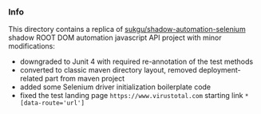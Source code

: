 ### Info

This directory contains a replica of [sukgu/shadow-automation-selenium](https://github.com/sukgu/shadow-automation-selenium) shadow ROOT DOM automation javascript API project with minor modifications:

* downgraded to Junit 4 with required re-annotation of the test methods
* converted to classic maven directory layout, removed deployment-related part from maven project
* added some Selenium driver initialization boilerplate code 
* fixed the test landing page `https://www.virustotal.com` starting link `*[data-route='url']`
